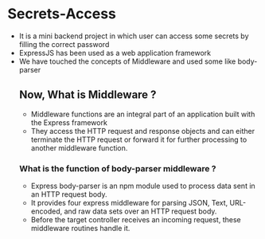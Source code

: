 # Secrets-Access
<ul>
  <li>It is a mini backend project in which user can access some secrets by filling the correct password</li>
  <li>ExpressJS has been used as a web application framework</li>
  <li>We have touched the concepts of Middleware and used some like body-parser</li>

<h2>Now, What is Middleware ?</h2>
<ul>
  <li>Middleware functions are an integral part of an application built with the Express framework</li>
  <li>They access the HTTP request and response objects and can either terminate the HTTP request or forward it for further processing to another middleware function.</li>
</ul>
<h3>What is the function of body-parser middleware ?</h3>
<ul>
  <li>Express body-parser is an npm module used to process data sent in an HTTP request body.</li>
  <li>It provides four express middleware for parsing JSON, Text, URL-encoded, and raw data sets over an HTTP request body.</li>
  <li>Before the target controller receives an incoming request, these middleware routines handle it.</li>
</ul>
</ul>
